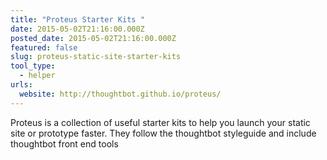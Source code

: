 ```yaml
---
title: "Proteus Starter Kits "
date: 2015-05-02T21:16:00.000Z
posted_date: 2015-05-02T21:16:00.000Z
featured: false
slug: proteus-static-site-starter-kits
tool_type: 
  - helper
urls:
  website: http://thoughtbot.github.io/proteus/
---
```

Proteus is a collection of useful starter kits to help you launch your static site or prototype faster. They follow the thoughtbot styleguide and include thoughtbot front end tools




